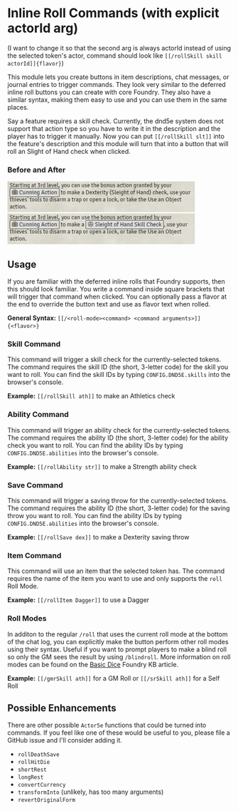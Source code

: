 # Inline Roll Commands (with explicit actorId arg)

(I want to change it so that the second arg is always actorId instead of using the selected token's actor, command should look like `[[/rollSkill skill actorId]]{flavor}`)

This module lets you create buttons in item descriptions, chat messages, or journal entries to trigger commands. They look very similar to the deferred inline roll buttons you can create with core Foundry. They also have a similar syntax, making them easy to use and you can use them in the same places.

Say a feature requires a skill check. Currently, the dnd5e system does not support that action type so you have to write it in the description and the player has to trigger it manually. Now you can put `[[/rollSkill slt]]` into the feature's description and this module will turn that into a button that will roll an Slight of Hand check when clicked.

### Before and After

![Fast Hands before screenshot](docs/fast-hands-before.png?raw=true) ![Fast Hands after screenshot](docs/fast-hands-after.png?raw=true)

## Usage

If you are familiar with the deferred inline rolls that Foundry supports, then this should look familiar. You write a command inside square brackets that will trigger that command when clicked. You can optionally pass a flavor at the end to override the button text and use as flavor text when rolled.

**General Syntax:** `[[/<roll-mode><command> <command arguments>]]{<flavor>}`

### Skill Command

This command will trigger a skill check for the currently-selected tokens. The command requires the skill ID (the short, 3-letter code) for the skill you want to roll. You can find the skill IDs by typing `CONFIG.DND5E.skills` into the browser's console.

**Example:** `[[/rollSkill ath]]` to make an Athletics check

### Ability Command

This command will trigger an ability check for the currently-selected tokens. The command requires the ability ID (the short, 3-letter code) for the ability check you want to roll. You can find the ability IDs by typing `CONFIG.DND5E.abilities` into the browser's console.

**Example:** `[[/rollAbility str]]` to make a Strength ability check

### Save Command

This command will trigger a saving throw for the currently-selected tokens. The command requires the ability ID (the short, 3-letter code) for the saving throw you want to roll. You can find the ability IDs by typing `CONFIG.DND5E.abilities` into the browser's console.

**Example:** `[[/rollSave dex]]` to make a Dexterity saving throw

### Item Command

This command will use an item that the selected token has. The command requires the name of the item you want to use and only supports the `roll` Roll Mode.

**Example:** `[[/rollItem Dagger]]` to use a Dagger

### Roll Modes

In additon to the regular `/roll` that uses the current roll mode at the bottom of the chat log, you can explicitly make the button perform other roll modes using their syntax. Useful if you want to prompt players to make a blind roll so only the GM sees the result by using `/blindroll`. More information on roll modes can be found on the [Basic Dice](https://foundryvtt.com/article/dice/) Foundry KB article.

**Example:** `[[/gmrSkill ath]]` for a GM Roll or `[[/srSkill ath]]` for a Self Roll

## Possible Enhancements

There are other possible `Actor5e` functions that could be turned into commands. If you feel like one of these would be useful to you, please file a GitHub issue and I'll consider adding it.

- `rollDeathSave`
- `rollHitDie`
- `shortRest`
- `longRest`
- `convertCurrency`
- `transformInto` (unlikely, has too many arguments)
- `revertOriginalForm`
